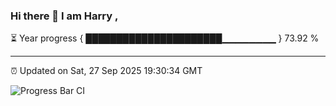 ### Hi there 👋 I am Harry , 

⏳ Year progress { ██████████████████████▁▁▁▁▁▁▁▁ } 73.92 %

---

⏰ Updated on Sat, 27 Sep 2025 19:30:34 GMT

![Progress Bar CI](https://github.com/duykhang68/duykhang68/workflows/Progress%20Bar%20CI/badge.svg)
